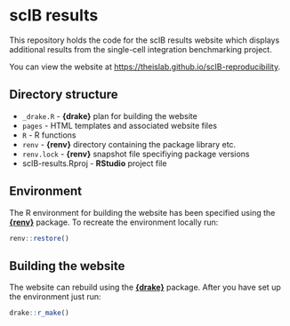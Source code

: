 # scIB results

This repository holds the code for the scIB results website which displays additional results from the single-cell integration benchmarking project.

You can view the website at https://theislab.github.io/scIB-reproducibility.

## Directory structure

* `_drake.R` - **{drake}** plan for building the website
* `pages` - HTML templates and associated website files
* `R` - R functions
* `renv` - **{renv}** directory containing the package library etc.
* `renv.lock` - **{renv}** snapshot file specifiying package versions
* scIB-results.Rproj - **RStudio** project file

## Environment

The R environment for building the website has been specified using the [**{renv}**][renv] package.
To recreate the environment locally run:

```r
renv::restore()
```

## Building the website

The website can rebuild using the [**{drake}**][drake] package.
After you have set up the environment just run:

```r
drake::r_make()
```

[drake]: https://books.ropensci.org/drake/ "drake user manual"
[renv]: https://rstudio.github.io/renv/ "renv project website"

